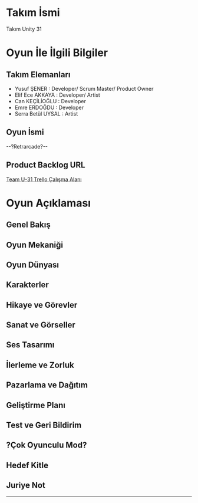 # **Takım İsmi**

Takım Unity 31

# Oyun İle İlgili Bilgiler

## Takım Elemanları

- Yusuf ŞENER		: Developer/ Scrum Master/ Product Owner
- Elif Ece AKKAYA	: Developer/ Artist
- Can KEÇİLİOĞLU	: Developer
- Emre ERDOĞDU		: Developer
- Serra Betül UYSAL	: Artist

## Oyun İsmi

--?Retrarcade?--

## Product Backlog URL

[Team U-31 Trello Çalışma Alanı](https://trello.com/w/u31calismaalani)

# Oyun Açıklaması

## Genel Bakış

## Oyun Mekaniği

## Oyun Dünyası

## Karakterler

## Hikaye ve Görevler

## Sanat ve Görseller

## Ses Tasarımı

## İlerleme ve Zorluk

## Pazarlama ve Dağıtım

## Geliştirme Planı

## Test ve Geri Bildirim

## ?Çok Oyunculu Mod?

## Hedef Kitle

## Juriye Not

---
